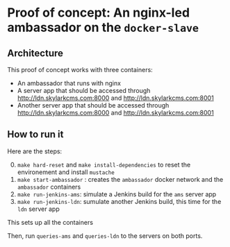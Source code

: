 Proof of concept: An nginx-led ambassador on the `docker-slave`
==

Architecture
--

This proof of concept works with three containers:

- An ambassador that runs with nginx
- A server app that should be accessed through http://ldn.skylarkcms.com:8000 and http://ldn.skylarkcms.com:8001 
- Another server app that should be accessed through http://ldn.skylarkcms.com:8000 and http://ldn.skylarkcms.com:8001

How to run it
--

Here are the steps:

0. `make hard-reset` and `make install-dependencies` to reset the environement and install `mustache`
1. `make start-ambassador` : creates the `ambassador` docker network and the `ambassador` containers
1. `make run-jenkins-ams`: simulate a Jenkins build for the `ams` server app
1. `make run-jenkins-ldn`: sumulate another Jenkins build, this time for the `ldn` server app

This sets up all the containers

Then, run `queries-ams` and `queries-ldn` to the servers on both ports.
